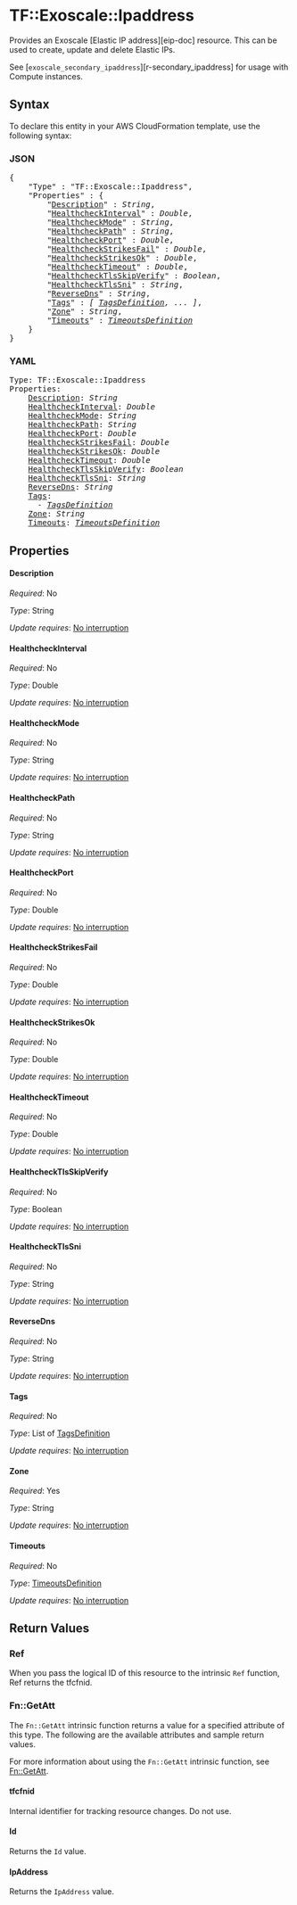 # TF::Exoscale::Ipaddress

Provides an Exoscale [Elastic IP address][eip-doc] resource. This can be used to create, update and delete Elastic IPs.

See [`exoscale_secondary_ipaddress`][r-secondary_ipaddress] for usage with Compute instances.

## Syntax

To declare this entity in your AWS CloudFormation template, use the following syntax:

### JSON

<pre>
{
    "Type" : "TF::Exoscale::Ipaddress",
    "Properties" : {
        "<a href="#description" title="Description">Description</a>" : <i>String</i>,
        "<a href="#healthcheckinterval" title="HealthcheckInterval">HealthcheckInterval</a>" : <i>Double</i>,
        "<a href="#healthcheckmode" title="HealthcheckMode">HealthcheckMode</a>" : <i>String</i>,
        "<a href="#healthcheckpath" title="HealthcheckPath">HealthcheckPath</a>" : <i>String</i>,
        "<a href="#healthcheckport" title="HealthcheckPort">HealthcheckPort</a>" : <i>Double</i>,
        "<a href="#healthcheckstrikesfail" title="HealthcheckStrikesFail">HealthcheckStrikesFail</a>" : <i>Double</i>,
        "<a href="#healthcheckstrikesok" title="HealthcheckStrikesOk">HealthcheckStrikesOk</a>" : <i>Double</i>,
        "<a href="#healthchecktimeout" title="HealthcheckTimeout">HealthcheckTimeout</a>" : <i>Double</i>,
        "<a href="#healthchecktlsskipverify" title="HealthcheckTlsSkipVerify">HealthcheckTlsSkipVerify</a>" : <i>Boolean</i>,
        "<a href="#healthchecktlssni" title="HealthcheckTlsSni">HealthcheckTlsSni</a>" : <i>String</i>,
        "<a href="#reversedns" title="ReverseDns">ReverseDns</a>" : <i>String</i>,
        "<a href="#tags" title="Tags">Tags</a>" : <i>[ <a href="tagsdefinition.md">TagsDefinition</a>, ... ]</i>,
        "<a href="#zone" title="Zone">Zone</a>" : <i>String</i>,
        "<a href="#timeouts" title="Timeouts">Timeouts</a>" : <i><a href="timeoutsdefinition.md">TimeoutsDefinition</a></i>
    }
}
</pre>

### YAML

<pre>
Type: TF::Exoscale::Ipaddress
Properties:
    <a href="#description" title="Description">Description</a>: <i>String</i>
    <a href="#healthcheckinterval" title="HealthcheckInterval">HealthcheckInterval</a>: <i>Double</i>
    <a href="#healthcheckmode" title="HealthcheckMode">HealthcheckMode</a>: <i>String</i>
    <a href="#healthcheckpath" title="HealthcheckPath">HealthcheckPath</a>: <i>String</i>
    <a href="#healthcheckport" title="HealthcheckPort">HealthcheckPort</a>: <i>Double</i>
    <a href="#healthcheckstrikesfail" title="HealthcheckStrikesFail">HealthcheckStrikesFail</a>: <i>Double</i>
    <a href="#healthcheckstrikesok" title="HealthcheckStrikesOk">HealthcheckStrikesOk</a>: <i>Double</i>
    <a href="#healthchecktimeout" title="HealthcheckTimeout">HealthcheckTimeout</a>: <i>Double</i>
    <a href="#healthchecktlsskipverify" title="HealthcheckTlsSkipVerify">HealthcheckTlsSkipVerify</a>: <i>Boolean</i>
    <a href="#healthchecktlssni" title="HealthcheckTlsSni">HealthcheckTlsSni</a>: <i>String</i>
    <a href="#reversedns" title="ReverseDns">ReverseDns</a>: <i>String</i>
    <a href="#tags" title="Tags">Tags</a>: <i>
      - <a href="tagsdefinition.md">TagsDefinition</a></i>
    <a href="#zone" title="Zone">Zone</a>: <i>String</i>
    <a href="#timeouts" title="Timeouts">Timeouts</a>: <i><a href="timeoutsdefinition.md">TimeoutsDefinition</a></i>
</pre>

## Properties

#### Description

_Required_: No

_Type_: String

_Update requires_: [No interruption](https://docs.aws.amazon.com/AWSCloudFormation/latest/UserGuide/using-cfn-updating-stacks-update-behaviors.html#update-no-interrupt)

#### HealthcheckInterval

_Required_: No

_Type_: Double

_Update requires_: [No interruption](https://docs.aws.amazon.com/AWSCloudFormation/latest/UserGuide/using-cfn-updating-stacks-update-behaviors.html#update-no-interrupt)

#### HealthcheckMode

_Required_: No

_Type_: String

_Update requires_: [No interruption](https://docs.aws.amazon.com/AWSCloudFormation/latest/UserGuide/using-cfn-updating-stacks-update-behaviors.html#update-no-interrupt)

#### HealthcheckPath

_Required_: No

_Type_: String

_Update requires_: [No interruption](https://docs.aws.amazon.com/AWSCloudFormation/latest/UserGuide/using-cfn-updating-stacks-update-behaviors.html#update-no-interrupt)

#### HealthcheckPort

_Required_: No

_Type_: Double

_Update requires_: [No interruption](https://docs.aws.amazon.com/AWSCloudFormation/latest/UserGuide/using-cfn-updating-stacks-update-behaviors.html#update-no-interrupt)

#### HealthcheckStrikesFail

_Required_: No

_Type_: Double

_Update requires_: [No interruption](https://docs.aws.amazon.com/AWSCloudFormation/latest/UserGuide/using-cfn-updating-stacks-update-behaviors.html#update-no-interrupt)

#### HealthcheckStrikesOk

_Required_: No

_Type_: Double

_Update requires_: [No interruption](https://docs.aws.amazon.com/AWSCloudFormation/latest/UserGuide/using-cfn-updating-stacks-update-behaviors.html#update-no-interrupt)

#### HealthcheckTimeout

_Required_: No

_Type_: Double

_Update requires_: [No interruption](https://docs.aws.amazon.com/AWSCloudFormation/latest/UserGuide/using-cfn-updating-stacks-update-behaviors.html#update-no-interrupt)

#### HealthcheckTlsSkipVerify

_Required_: No

_Type_: Boolean

_Update requires_: [No interruption](https://docs.aws.amazon.com/AWSCloudFormation/latest/UserGuide/using-cfn-updating-stacks-update-behaviors.html#update-no-interrupt)

#### HealthcheckTlsSni

_Required_: No

_Type_: String

_Update requires_: [No interruption](https://docs.aws.amazon.com/AWSCloudFormation/latest/UserGuide/using-cfn-updating-stacks-update-behaviors.html#update-no-interrupt)

#### ReverseDns

_Required_: No

_Type_: String

_Update requires_: [No interruption](https://docs.aws.amazon.com/AWSCloudFormation/latest/UserGuide/using-cfn-updating-stacks-update-behaviors.html#update-no-interrupt)

#### Tags

_Required_: No

_Type_: List of <a href="tagsdefinition.md">TagsDefinition</a>

_Update requires_: [No interruption](https://docs.aws.amazon.com/AWSCloudFormation/latest/UserGuide/using-cfn-updating-stacks-update-behaviors.html#update-no-interrupt)

#### Zone

_Required_: Yes

_Type_: String

_Update requires_: [No interruption](https://docs.aws.amazon.com/AWSCloudFormation/latest/UserGuide/using-cfn-updating-stacks-update-behaviors.html#update-no-interrupt)

#### Timeouts

_Required_: No

_Type_: <a href="timeoutsdefinition.md">TimeoutsDefinition</a>

_Update requires_: [No interruption](https://docs.aws.amazon.com/AWSCloudFormation/latest/UserGuide/using-cfn-updating-stacks-update-behaviors.html#update-no-interrupt)

## Return Values

### Ref

When you pass the logical ID of this resource to the intrinsic `Ref` function, Ref returns the tfcfnid.

### Fn::GetAtt

The `Fn::GetAtt` intrinsic function returns a value for a specified attribute of this type. The following are the available attributes and sample return values.

For more information about using the `Fn::GetAtt` intrinsic function, see [Fn::GetAtt](https://docs.aws.amazon.com/AWSCloudFormation/latest/UserGuide/intrinsic-function-reference-getatt.html).

#### tfcfnid

Internal identifier for tracking resource changes. Do not use.

#### Id

Returns the <code>Id</code> value.

#### IpAddress

Returns the <code>IpAddress</code> value.


